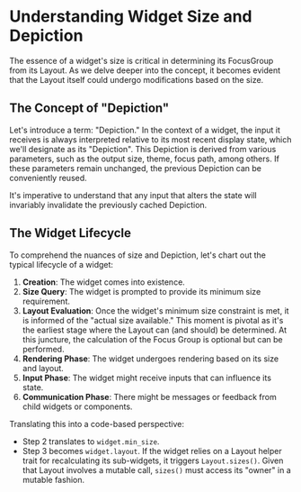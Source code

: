 # Understanding Widget Size and Depiction

The essence of a widget's size is critical in determining its FocusGroup from its Layout. As we delve deeper into the concept, it becomes evident that the Layout itself could undergo modifications based on the size.

## The Concept of "Depiction"

Let's introduce a term: "Depiction." In the context of a widget, the input it receives is always interpreted relative to its most recent display state, which we'll designate as its "Depiction". This Depiction is derived from various parameters, such as the output size, theme, focus path, among others. If these parameters remain unchanged, the previous Depiction can be conveniently reused.

It's imperative to understand that any input that alters the state will invariably invalidate the previously cached Depiction.

## The Widget Lifecycle

To comprehend the nuances of size and Depiction, let's chart out the typical lifecycle of a widget:

1. **Creation**: The widget comes into existence.
2. **Size Query**: The widget is prompted to provide its minimum size requirement.
3. **Layout Evaluation**: Once the widget's minimum size constraint is met, it is informed of the "actual size available." This moment is pivotal as it's the earliest stage where the Layout can (and should) be determined. At this juncture, the calculation of the Focus Group is optional but can be performed.
4. **Rendering Phase**: The widget undergoes rendering based on its size and layout.
5. **Input Phase**: The widget might receive inputs that can influence its state.
6. **Communication Phase**: There might be messages or feedback from child widgets or components.

Translating this into a code-based perspective:

- Step 2 translates to `widget.min_size`.
- Step 3 becomes `widget.layout`. If the widget relies on a Layout helper trait for recalculating its sub-widgets, it triggers `Layout.sizes()`. Given that Layout involves a mutable call, `sizes()` must access its "owner" in a mutable fashion.